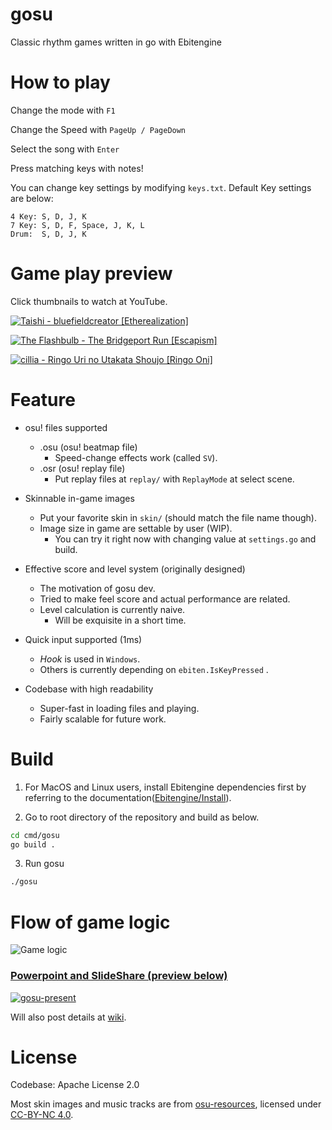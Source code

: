 # gosu

Classic rhythm games written in go with Ebitengine

# How to play
Change the mode with `F1`

Change the Speed with `PageUp / PageDown`

Select the song with `Enter`

Press matching keys with notes!

You can change key settings by modifying `keys.txt`. Default Key settings are below:
```
4 Key: S, D, J, K
7 Key: S, D, F, Space, J, K, L
Drum:  S, D, J, K
```

# Game play preview
Click thumbnails to watch at YouTube.

[![Taishi - bluefieldcreator [Etherealization]](https://i.imgur.com/DN8JTzQ.png)](https://youtu.be/9kMUT8vQI24)

[![The Flashbulb - The Bridgeport Run [Escapism]](https://i.imgur.com/tIVTiXo.png)](https://youtu.be/5VWaSAs7bbQ)

[![cillia - Ringo Uri no Utakata Shoujo [Ringo Oni]](https://i.imgur.com/0Ven6Oa.png)](https://youtu.be/8VgzAlc4SJ0)

# Feature
* osu! files supported
  * .osu (osu! beatmap file)
    * Speed-change effects work (called `SV`).
  * .osr (osu! replay file)
    * Put replay files at `replay/` with `ReplayMode` at select scene.

* Skinnable in-game images
  * Put your favorite skin in `skin/` (should match the file name though).
  * Image size in game are settable by user (WIP).
    * You can try it right now with changing value at `settings.go` and build. 

* Effective score and level system (originally designed)
  * The motivation of gosu dev.
  * Tried to make feel score and actual performance are related.
  * Level calculation is currently naive.
    * Will be exquisite in a short time.

* Quick input supported (1ms)
  * *Hook* is used in `Windows`.
  * Others is currently depending on `ebiten.IsKeyPressed` .

* Codebase with high readability
  * Super-fast in loading files and playing.
  * Fairly scalable for future work.

# Build

1. For MacOS and Linux users, install Ebitengine dependencies first by referring to the documentation([Ebitengine/Install](https://ebitengine.org/en/documents/install.html)).

2. Go to root directory of the repository and build as below. 

```zsh
cd cmd/gosu
go build .
```

3. Run gosu

```zsh
./gosu
```

# Flow of game logic
![Game logic](https://i.imgur.com/g5G6XLI.png)

### [Powerpoint and SlideShare (preview below)](https://www.slideshare.net/MuangMuangE/gosupresentpptx-253675145)
[![gosu-present](https://i.imgur.com/rtq5n9p.png)](https://www.slideshare.net/MuangMuangE/gosupresentpptx-253675145)



Will also post details at [wiki](https://github.com/hndada/gosu/wiki).

# License
Codebase: Apache License 2.0

Most skin images and music tracks are from [osu-resources](https://github.com/ppy/osu-resources), licensed under [CC-BY-NC 4.0](https://creativecommons.org/licenses/by-nc/4.0/legalcode).
